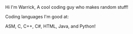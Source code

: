 Hi I'm Warrick, A cool coding guy who makes random stuff!

Coding languages I'm good at:

ASM, C, C++, C#, HTML, Java, and Python!
